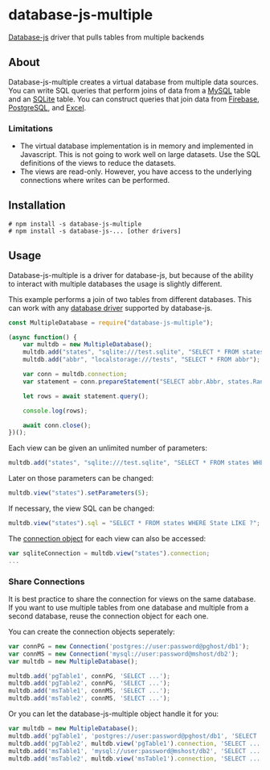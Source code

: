 # database-js-multiple
[Database-js](https://github.com/mlaanderson/database-js) driver that pulls tables from multiple backends

## About
Database-js-multiple creates a virtual database from multiple data sources. You can write
SQL queries that perform joins of data from a [MySQL](https://github.com/mlaanderson/database-js-mysql) table and an [SQLite](https://github.com/mlaanderson/database-js-sqlite) table. You can construct queries that join data from [Firebase](https://github.com/mlaanderson/database-js-firebase), [PostgreSQL](https://github.com/mlaanderson/database-js-postgres), and [Excel](https://github.com/mlaanderson/database-js-xlsx).

### Limitations
* The virtual database implementation is in memory and implemented in Javascript. This is not going to work well on large datasets. Use the SQL definitions of the views to reduce the datasets.
* The views are read-only. However, you have access to the underlying connections where writes can be performed.

## Installation
````shell
# npm install -s database-js-multiple
# npm install -s database-js-... [other drivers]
````

## Usage
Database-js-multiple is a driver for database-js, but because of the ability to interact
with multiple databases the usage is slightly different.


This example performs a join of two tables from different databases. This can work with
any [database driver](https://github.com/mlaanderson/database-js/wiki/Drivers) supported by database-js.
````Javascript
const MultipleDatabase = require("database-js-multiple");

(async function() {
    var multdb = new MultipleDatabase();
    multdb.add("states", "sqlite:///test.sqlite", "SELECT * FROM states");
    multdb.add("abbr", "localstorage:///tests", "SELECT * FROM abbr");

    var conn = multdb.connection;
    var statement = conn.prepareStatement("SELECT abbr.Abbr, states.Ranking, states.Population FROM states JOIN abbr ON states.State = abbr.State");

    let rows = await statement.query();

    console.log(rows);

    await conn.close();
})();
````

Each view can be given an unlimited number of parameters:
````Javascript
multdb.add("states", "sqlite:///test.sqlite", "SELECT * FROM states WHERE Ranking < ?", 10);
````

Later on those parameters can be changed:
````Javascript
multdb.view("states").setParameters(5);
````

If necessary, the view SQL can be changed:
````Javascript
multdb.view("states").sql = "SELECT * FROM states WHERE State LIKE ?";
````

The [connection object](https://github.com/mlaanderson/database-js/wiki/API-Connection) for each view can also be accessed:
````Javascript
var sqliteConnection = multdb.view("states").connection;
...
````

### Share Connections
It is best practice to share the connection for views on the same database. If you
want to use multiple tables from one database and multiple from a second database,
reuse the connection object for each one.

You can create the connection objects seperately:
````Javascript
var connPG = new Connection('postgres://user:password@pghost/db1');
var connMS = new Connection('mysql://user:password@mshost/db2');
var multdb = new MultipleDatabase();

multdb.add('pgTable1', connPG, 'SELECT ...');
multdb.add('pgTable2', connPG, 'SELECT ...');
multdb.add('msTable1', connMS, 'SELECT ...');
multdb.add('msTable2', connMS, 'SELECT ...');
````

Or you can let the database-js-multiple object handle it for you:
````Javascript
var multdb = new MultipleDatabase();
multdb.add('pgTable1', 'postgres://user:password@pghost/db1', 'SELECT ...');
multdb.add('pgTable2', multdb.view('pgTable1').connection, 'SELECT ...');
multdb.add('msTable1', 'mysql://user:password@mshost/db2', 'SELECT ...');
multdb.add('msTable2', multdb.view('msTable1').connection, 'SELECT ...');
````
